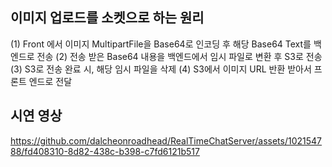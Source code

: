 ## 이미지 업로드를 소켓으로 하는 원리 
(1) Front 에서 이미지 MultipartFile을 Base64로 인코딩 후 해당 Base64 Text를 백엔드로 전송 
(2) 전송 받은 Base64 내용을 백엔드에서 임시 파일로 변환 후 S3로 전송
(3) S3로 전송 완료 시, 해당 임시 파일을 삭제
(4) S3에서 이미지 URL 반환 받아서 프론트 엔드로 전달 

## 시연 영상
https://github.com/dalcheonroadhead/RealTimeChatServer/assets/102154788/fd408310-8d82-438c-b398-c7fd6121b517

